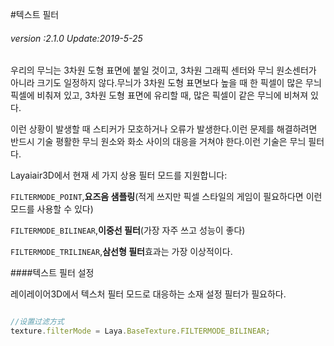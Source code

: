 #텍스트 필터

###### *version :2.1.0   Update:2019-5-25*

우리의 무늬는 3차원 도형 표면에 붙일 것이고, 3차원 그래픽 센터와 무늬 원소센터가 아니라 크기도 일정하지 않다.무늬가 3차원 도형 표면보다 높을 때 한 픽셀이 많은 무늬 픽셀에 비춰져 있고, 3차원 도형 표면에 유리할 때, 많은 픽셀이 같은 무늬에 비쳐져 있다.

이런 상황이 발생할 때 스티커가 모호하거나 오류가 발생한다.이런 문제를 해결하려면 반드시 기술 평활한 무늬 원소와 화소 사이의 대응을 거쳐야 한다.이런 기술은 무늬 필터다.

Layaiair3D에서 현재 세 가지 상용 필터 모드를 지원합니다:

`FILTERMODE_POINT`,**요즈음 샘플링**(적게 쓰지만 픽셀 스타일의 게임이 필요하다면 이런 모드를 사용할 수 있다)

`FILTERMODE_BILINEAR`,**이중선 필터**(가장 자주 쓰고 성능이 좋다)

`FILTERMODE_TRILINEAR`,**삼선형 필터**효과는 가장 이상적이다.

####텍스트 필터 설정

레이레이어3D에서 텍스처 필터 모드로 대응하는 소재 설정 필터가 필요하다.


```typescript

//设置过滤方式
texture.filterMode = Laya.BaseTexture.FILTERMODE_BILINEAR;
```


